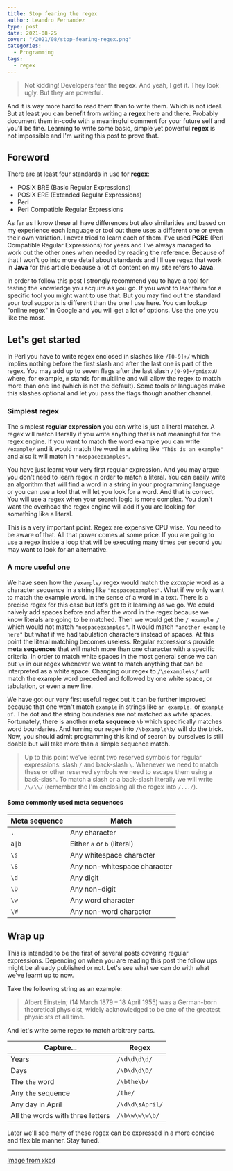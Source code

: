 ```yaml
---
title: Stop fearing the regex
author: Leandro Fernandez
type: post
date: 2021-08-25
cover: "/2021/08/stop-fearing-regex.png"
categories:
  - Programming
tags:
  - regex
---
```


> Not kidding! Developers fear the **regex**. And yeah, I get it. They look ugly. But they are powerful.

And it is way more hard to read them than to write them. Which is not ideal. But at least you can benefit from writing a **regex** here and there. Probably document them in-code with a meaningful comment for your future self and you'll be fine. Learning to write some basic, simple yet powerful **regex** is not impossible and I'm writing this post to prove that.

## Foreword

There are at least four standards in use for **regex**:

- POSIX BRE (Basic Regular Expressions)
- POSIX ERE (Extended Regular Expressions)
- Perl
- Perl Compatible Regular Expressions

As far as I know these all have differences but also similarities and based on my experience each language or tool out there uses a different one or even their own variation. I never tried to learn each of them. I've used **PCRE** (Perl Compatible Regular Expressions) for years and I've always managed to work out the other ones when needed by reading the reference. Because of that I won't go into more detail about standards and I'll use regex that work in **Java** for this article because a lot of content on my site refers to **Java**.

In order to follow this post I strongly recommend you to have a tool for testing the knowledge you acquire as you go. If you want to lear them for a specific tool you might want to use that. But you may find out the standard your tool supports is different than the one I use here. You can lookup "online regex" in Google and you will get a lot of options. Use the one you like the most.

## Let's get started

In Perl you have to write regex enclosed in slashes like `/[0-9]+/` which implies nothing before the first slash and after the last one is part of the regex. You may add up to seven flags after the last slash `/[0-9]+/gmisxuU` where, for example, `m` stands for multiline and will allow the regex to match more than one line (which is not the default). Some tools or languages make this slashes optional and let you pass the flags though another channel.

### Simplest regex

The simplest **regular expression** you can write is just a literal matcher. A regex will match literally if you write anything that is not meaningful for the regex engine. If you want to match the word example you can write `/example/` and it would match the word in a string like `"This is an example"` and also it will match in `"nospaceexamples"`.

You have just learnt your very first regular expression. And you may argue you don't need to learn regex in order to match a literal. You can easily write an algorithm that will find a word in a string in your programming language or you can use a tool that will let you look for a word. And that is correct. You will use a regex when your search logic is more complex. You don't want the overhead the regex engine will add if you are looking for something like a literal.

This is a very important point. Regex are expensive CPU wise. You need to be aware of that. All that power comes at some price. If you are going to use a regex inside a loop that will be executing many times per second you may want to look for an alternative.

### A more useful one

We have seen how the `/example/` regex would match the _example_ word as a character sequence in a string like `"nospaceexamples"`. What if we only want to match the example word. In the sense of a word in a text. There is a precise regex for this case but let's get to it learning as we go. We could naively add spaces before and after the word in the regex because we know literals are going to be matched. Then we would get the `/ example /` which would not match `"nospaceexamples"`. It would match `"another example here"` but what if we had tabulation characters instead of spaces. At this point the literal matching becomes useless. Regular expressions provide **meta sequences** that will match more than one character with a specific criteria. In order to match white spaces in the most general sense we can put `\s` in our regex whenever we want to match anything that can be interpreted as a white space. Changing our regex to `/\sexample\s/` will match the example word preceded and followed by one white space, or tabulation, or even a new line.

We have got our very first useful regex but it can be further improved because that one won't match `example` in strings like `an example.` or `example of`. The dot and the string boundaries are not matched as white spaces. Fortunately, there is another **meta sequence** `\b` which specifically matches word boundaries. And turning our regex into `/\bexample\b/` will do the trick. Now, you should admit programming this kind of search by ourselves is still doable but will take more than a simple sequence match.

> Up to this point we've learnt two reserved symbols for regular expressions: slash `/` and back-slash `\`. Whenever we need to match these or other reserved symbols we need to escape them using a back-slash. To match a slash or a back-slash literally we will write `/\/\\/` (remember the I'm enclosing all the regex into `/.../`).

#### Some commonly used meta sequences

| Meta sequence | Match |
| --- | --- |
| `.` | Any character |
| `a\|b` | Either `a` or `b` (literal) |
| `\s` | Any whitespace character |
| `\S` | Any non-whitespace character |
| `\d` | Any digit |
| `\D` | Any non-digit |
| `\w` | Any word character |
| `\W` | Any non-word character |

## Wrap up

This is intended to be the first of several posts covering regular expressions. Depending on when you are reading this post the follow ups might be already published or not. Let's see what we can do with what we've learnt up to now.

Take the following string as an example:

> Albert Einstein; (14 March 1879 – 18 April 1955) was a German-born theoretical physicist, widely acknowledged to be one of the greatest physicists of all time.

And let's write some regex to match arbitrary parts.

| Capture... | Regex |
| --- | --- |
| Years | `/\d\d\d\d/` |
| Days | `/\D\d\d\D/` |
| The `the` word | `/\bthe\b/` |
| Any `the` sequence | `/the/` |
| Any day in April | `/\d\d\sApril/` |
| All the words with three letters | `/\b\w\w\w\b/` |

Later we'll see many of these regex can be expressed in a more concise and flexible manner. Stay tuned.

---
[Image from xkcd](https://xkcd.com/208/)

